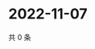 # 2022-11-07

共 0 条

<!-- BEGIN WEIBO -->
<!-- 最后更新时间 Mon Nov 07 2022 18:00:58 GMT+0800 (China Standard Time) -->

<!-- END WEIBO -->
